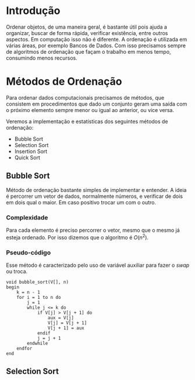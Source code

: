 # Introdução

Ordenar objetos, de uma maneira geral, é bastante útil pois ajuda a organizar, buscar de forma
rápida, verificar existência, entre outros aspectos. Em computação isso não é diferente. A
ordenação é utilizada em várias áreas, por exemplo Bancos de Dados. Com isso precisamos sempre
de algoritmos de ordenação que façam o trabalho em menos tempo, consumindo menos recursos.

# Métodos de Ordenação

Para ordenar dados computacionais precisamos de métodos, que consistem em procedimentos
que dado um conjunto geram uma saída com o próximo elemento sempre menor ou igual ao anterior,
ou vice versa.

Veremos a implementação e estatísticas dos seguintes métodos de ordenação:

* Bubble Sort
* Selection Sort
* Insertion Sort
* Quick Sort

<!-- definir algoritmos restantes... -->

## Bubble Sort

Método de ordenação bastante simples de implementar e entender. A ideia é percorrer
um vetor de dados, normalmente números, e verificar de dois em dois qual o maior. Em
caso positivo trocar um com o outro.

### Complexidade

Para cada elemento é preciso percorrer o vetor, mesmo que o mesmo já esteja ordenado. Por
isso dizemos que o algoritmo é $O(n^2)$.

### Pseudo-código

Esse método é caracterizado pelo uso de variável auxiliar para fazer o *swap* ou troca.

~~~
void bubble_sort(V[], n)
begin
	k = n - 1
	for i = 1 to n do
		j = 1
		while j <= k do
			if V[j] > V[j + 1] do
				aux = V[j]
				V[j] = V[j + 1]
				V[j + 1] = aux
			endif
			j = j + 1
		endwhile
	endfor
end
~~~

## Selection Sort

<!-- TODO: falar sobre selection sort ... -->
